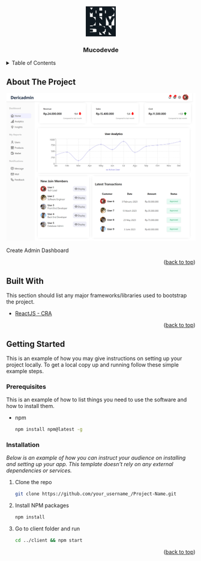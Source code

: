 <a name="readme-top"></a>

<!-- MY PROJECT -->
<br />
<div align="center">
  <img src="./public/my_logo.png" alt="Logo" width="80" height="80">
  <h3 align="center">Mucodevde</h3>
</div>

<!-- TABLE OF CONTENTS -->
<details>
  <summary>Table of Contents</summary>
  <ol>
    <li><a href="#about-the-project">About The Project</a><li>
    <li><a href="#built-with">Built With</a></li>
    <li><a href="#getting-started">Getting Started</a></li>
    <ol>
      <li><a href="#prerequisites">Prerequisites</a></li>
      <li><a href="#installation">Installation</a></li>
    </ol>
  </ol>
</details>

<!-- ABOUT THE PROJECT -->
## About The Project

![Home](./public/admin_dashboard_ss.png)

Create Admin Dashboard

<p align="right">(<a href="#readme-top">back to top</a>)</p>

## Built With

This section should list any major frameworks/libraries used to bootstrap the project.

* [ReactJS - CRA](https://react.dev/)

<p align="right">(<a href="#readme-top">back to top</a>)</p>

<!-- GETTING STARTED -->
## Getting Started
This is an example of how you may give instructions on setting up your project locally.
To get a local copy up and running follow these simple example steps.

### Prerequisites
This is an example of how to list things you need to use the software and how to install them.
* npm
  ```sh
  npm install npm@latest -g
  ```

### Installation

_Below is an example of how you can instruct your audience on installing and setting up your app. This template doesn't rely on any external dependencies or services._

1. Clone the repo
   ```sh
   git clone https://github.com/your_username_/Project-Name.git
   ```
2. Install NPM packages
   ```sh
   npm install
   ```
3. Go to client folder and run
   ```sh
   cd ../client && npm start
   ```

<p align="right">(<a href="#readme-top">back to top</a>)</p>
